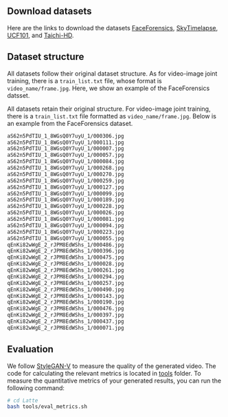 ## Download datasets

Here are the links to download the datasets [FaceForensics](https://huggingface.co/datasets/maxin-cn/FaceForensics), [SkyTimelapse](https://drive.usercontent.google.com/download?id=1xWLiU-MBGN7MrsFHQm4_yXmfHBsMbJQo&export=download&authuser=0), [UCF101](https://www.crcv.ucf.edu/data/UCF101/UCF101.rar), and [Taichi-HD](https://huggingface.co/datasets/maxin-cn/Taichi-HD).


## Dataset structure

All datasets follow their original dataset structure. As for video-image joint training, there is a `train_list.txt` file, whose format is `video_name/frame.jpg`. Here, we show an example of the FaceForensics datsset.

All datasets retain their original structure. For video-image joint training, there is a `train_list.txt` file formatted as `video_name/frame.jpg`. Below is an example from the FaceForensics dataset.

```bash
aS62n5PdTIU_1_8WGsQ0Y7uyU_1/000306.jpg
aS62n5PdTIU_1_8WGsQ0Y7uyU_1/000111.jpg
aS62n5PdTIU_1_8WGsQ0Y7uyU_1/000007.jpg
aS62n5PdTIU_1_8WGsQ0Y7uyU_1/000057.jpg
aS62n5PdTIU_1_8WGsQ0Y7uyU_1/000084.jpg
aS62n5PdTIU_1_8WGsQ0Y7uyU_1/000268.jpg
aS62n5PdTIU_1_8WGsQ0Y7uyU_1/000270.jpg
aS62n5PdTIU_1_8WGsQ0Y7uyU_1/000259.jpg
aS62n5PdTIU_1_8WGsQ0Y7uyU_1/000127.jpg
aS62n5PdTIU_1_8WGsQ0Y7uyU_1/000099.jpg
aS62n5PdTIU_1_8WGsQ0Y7uyU_1/000189.jpg
aS62n5PdTIU_1_8WGsQ0Y7uyU_1/000228.jpg
aS62n5PdTIU_1_8WGsQ0Y7uyU_1/000026.jpg
aS62n5PdTIU_1_8WGsQ0Y7uyU_1/000081.jpg
aS62n5PdTIU_1_8WGsQ0Y7uyU_1/000094.jpg
aS62n5PdTIU_1_8WGsQ0Y7uyU_1/000223.jpg
aS62n5PdTIU_1_8WGsQ0Y7uyU_1/000055.jpg
qEnKi82wWgE_2_rJPM8EdWShs_1/000486.jpg
qEnKi82wWgE_2_rJPM8EdWShs_1/000396.jpg
qEnKi82wWgE_2_rJPM8EdWShs_1/000475.jpg
qEnKi82wWgE_2_rJPM8EdWShs_1/000028.jpg
qEnKi82wWgE_2_rJPM8EdWShs_1/000261.jpg
qEnKi82wWgE_2_rJPM8EdWShs_1/000294.jpg
qEnKi82wWgE_2_rJPM8EdWShs_1/000257.jpg
qEnKi82wWgE_2_rJPM8EdWShs_1/000490.jpg
qEnKi82wWgE_2_rJPM8EdWShs_1/000143.jpg
qEnKi82wWgE_2_rJPM8EdWShs_1/000190.jpg
qEnKi82wWgE_2_rJPM8EdWShs_1/000476.jpg
qEnKi82wWgE_2_rJPM8EdWShs_1/000397.jpg
qEnKi82wWgE_2_rJPM8EdWShs_1/000437.jpg
qEnKi82wWgE_2_rJPM8EdWShs_1/000071.jpg
```

## Evaluation

We follow [StyleGAN-V](https://github.com/universome/stylegan-v) to measure the quality of the generated video. The code for calculating the relevant metrics is located in [tools](../tools/) folder. To measure the quantitative metrics of your generated results, you can run the following command:

```bash
# cd Latte
bash tools/eval_metrics.sh
```